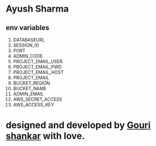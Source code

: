 # Ayush Sharma

## env variables

1. DATABASEURL
2. SESSION_ID
3. PORT
4. ADMIN_CODE
5. PROJECT_EMAIL_USER
6. PROJECT_EMAIL_PWD
7. PROJECT_EMAIL_HOST
8. PROJECT_EMAIL
9. BUCKET_REGION
10. BUCKET_NAME
11. ADMIN_EMAIL
12. AWS_SECRET_ACCESS
13. AWS_ACCESS_KEY

# designed and developed by [Gouri shankar](https://www.linkedin.com/in/gskumawat) with love.
